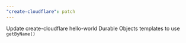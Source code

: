 ```yaml
---
"create-cloudflare": patch
---
```


Update create-cloudflare hello-world Durable Objects templates to use `getByName()`
